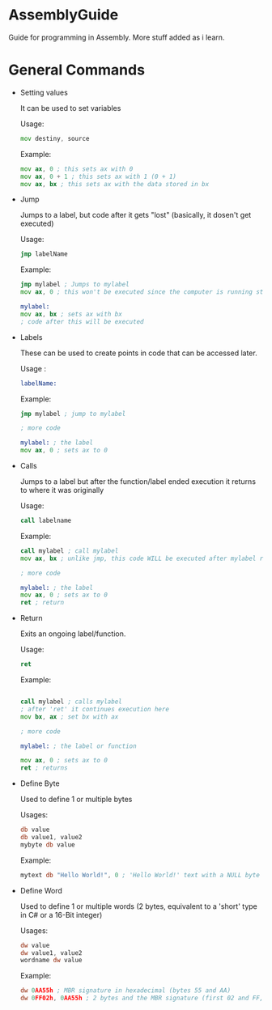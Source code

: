 # AssemblyGuide
Guide for programming in Assembly. More stuff added as i learn.


# General Commands

- Setting values

  It can be used to set variables

  Usage:
  ```asm
  mov destiny, source
  ```

  Example:

  ```asm
  mov ax, 0 ; this sets ax with 0
  mov ax, 0 + 1 ; this sets ax with 1 (0 + 1)
  mov ax, bx ; this sets ax with the data stored in bx
  ```

- Jump

  Jumps to a label, but code after it gets "lost" (basically, it dosen't get executed)

  Usage:
  ```asm
  jmp labelName
  ```

  Example:

  ```asm
  jmp mylabel ; Jumps to mylabel
  mov ax, 0 ; this won't be executed since the computer is running stuff from mylabel's code and onwards

  mylabel:
  mov ax, bx ; sets ax with bx
  ; code after this will be executed
  ```

- Labels

  These can be used to create points in code that can be accessed later.

  Usage :
  ```asm
  labelName:
  ```
  
  Example:

  ```asm
  jmp mylabel ; jump to mylabel
  
  ; more code
  
  mylabel: ; the label
  mov ax, 0 ; sets ax to 0
  ```

- Calls

  Jumps to a label but after the function/label ended execution it returns to where it was originally

  Usage:
  ```asm
  call labelname
  ```
  
  Example:

  ```asm
  call mylabel ; call mylabel
  mov ax, bx ; unlike jmp, this code WILL be executed after mylabel returns
  
  ; more code
  
  mylabel: ; the label
  mov ax, 0 ; sets ax to 0
  ret ; return
  ```

- Return

  Exits an ongoing label/function.
  
  Usage:
  ```asm
  ret
  ```
  
  Example:

  ```asm

  call mylabel ; calls mylabel
  ; after 'ret' it continues execution here
  mov bx, ax ; set bx with ax

  ; more code
  
  mylabel: ; the label or function

  mov ax, 0 ; sets ax to 0
  ret ; returns
  ```

- Define Byte

  Used to define 1 or multiple bytes
  
  Usages:
  ```asm
  db value
  db value1, value2
  mybyte db value
  ```

  Example:

  ```asm
  mytext db "Hello World!", 0 ; 'Hello World!' text with a NULL byte at the end. its memory address can be found by accessing 'mytext'
  ```

- Define Word

  Used to define 1 or multiple words (2 bytes, equivalent to a 'short' type in C# or a 16-Bit integer)

  Usages:
  ```asm
  dw value
  dw value1, value2
  wordname dw value
  ```

  Example:

  ```asm
  dw 0AA55h ; MBR signature in hexadecimal (bytes 55 and AA)
  dw 0FF02h, 0AA55h ; 2 bytes and the MBR signature (first 02 and FF, finally 55 and AA)
  ```
  
